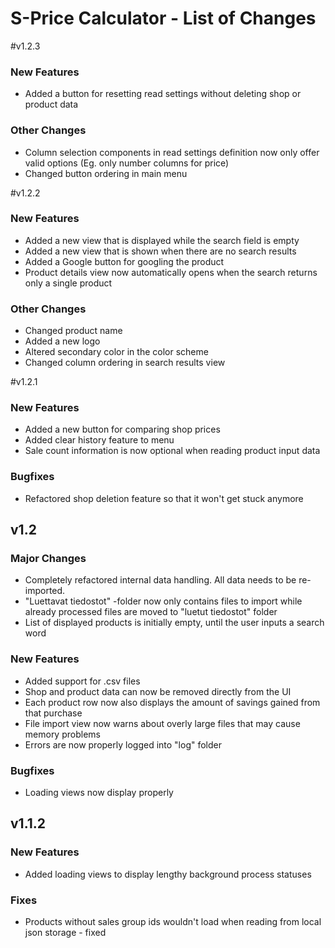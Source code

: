 # S-Price Calculator - List of Changes
#v1.2.3
### New Features
- Added a button for resetting read settings without deleting shop or product data
### Other Changes
- Column selection components in read settings definition now only offer valid options 
(Eg. only number columns for price)
- Changed button ordering in main menu

#v1.2.2
### New Features
- Added a new view that is displayed while the search field is empty
- Added a new view that is shown when there are no search results
- Added a Google button for googling the product
- Product details view now automatically opens when the search returns only a single product
### Other Changes
- Changed product name
- Added a new logo
- Altered secondary color in the color scheme
- Changed column ordering in search results view

#v1.2.1
### New Features
- Added a new button for comparing shop prices
- Added clear history feature to menu
- Sale count information is now optional when reading product input data
### Bugfixes
- Refactored shop deletion feature so that it won't get stuck anymore

## v1.2
### Major Changes
- Completely refactored internal data handling. All data needs to be re-imported. 
- "Luettavat tiedostot" -folder now only contains files to import while already processed files are moved to 
"luetut tiedostot" folder
- List of displayed products is initially empty, until the user inputs a search word
### New Features
- Added support for .csv files
- Shop and product data can now be removed directly from the UI
- Each product row now also displays the amount of savings gained from that purchase
- File import view now warns about overly large files that may cause memory problems
- Errors are now properly logged into "log" folder
### Bugfixes
- Loading views now display properly

## v1.1.2
### New Features
- Added loading views to display lengthy background process statuses
### Fixes
- Products without sales group ids wouldn't load when reading from local json storage - fixed